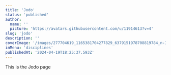 ```yaml
---
title: 'Jodo'
status: 'published'
author:
  name: ''
  picture: 'https://avatars.githubusercontent.com/u/11914613?v=4'
slug: 'jodo'
description: ''
coverImage: '/images/277704619_1165381704277829_6379151978708819784_n-IyMT.jpg'
inMenu: 'disciplines'
publishedAt: '2024-04-19T18:25:37.593Z'
---
```


This is the Jodo page